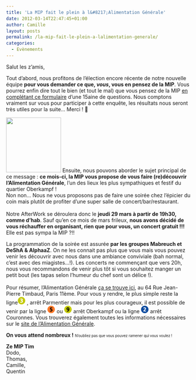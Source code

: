 ```yaml
---
title: 'La MIP fait le plein à l&#8217;Alimentation Générale'
date: 2012-03-14T22:47:45+01:00
author: Camille
layout: posts
permalink: /la-mip-fait-le-plein-a-lalimentation-generale/
categories:
  - Evènements
---
```

Salut les z&#8217;amis,

Tout d&#8217;abord, nous profitons de l&#8217;élection encore récente de notre nouvelle équipe **pour vous demander ce que, _vous_, vous en pensez de la MIP**. Vous pourrez enfin dire tout le bien (et tout le mal) que vous pensez de la MIP <a href="/petit-bilan-par-les-adherents/" title="Petit bilan par les adhérents…" target="_blank">en complétant ce formulaire</a> d&#8217;une 15aine de questions. Nous comptons vraiment sur vous pour participer à cette enquête, les résultats nous seront très utiles pour la suite&#8230; Merci ! 🙂 

<img class="alignleft size-thumbnail wp-image-828" title="alimentationGenerale" src="/assets/uploads/2012/03/alimentationGenerale-150x150.jpg" alt="" width="150" height="150" srcset="/assets/uploads/2012/03/alimentationGenerale-150x150.jpg 150w, /assets/uploads/2012/03/alimentationGenerale-100x100.jpg 100w" sizes="(max-width: 150px) 100vw, 150px" /> Ensuite, nous pouvons aborder le sujet principal de ce message : **ce mois-ci, la MIP vous propose de vous faire (re)découvrir l&#8217;Alimentation Générale**, l&#8217;un des lieux les plus sympathiques et festif du quartier Oberkampf !  
Non non&#8230; Nous ne vous proposons pas de faire une soirée chez l&#8217;épicier du coin mais plutôt de profiter d&#8217;une super salle de concert/bar/restaurant.  
   
Notre AfterWork se déroulera donc le **jeudi 29 mars à partir de 19h30, comme d&#8217;hab**. Sauf qu&#8217;en ce mois de mars frileux, **nous avons décidé de vous réchauffer en organisant, rien que pour vous, un concert gratuit !!!** Elle est pas sympa la MIP ?!!

La programmation de la soirée est assurée **par les groupes Mabreuch et DeShA & AlphaaZ**. On ne les connait pas plus que vous mais vous pouvez venir les découvrir avec nous dans une ambiance conviviale (bah normal, c&#8217;est avec des miagistes&#8230;!). Les concerts ne commençant que vers 20h, nous vous recommandons de venir plus tôt si vous souhaitez manger un petit bout (les tapas selon l&#8217;humeur du chef sont un délice !).  
   
Pour résumer, l&#8217;Alimentation Générale [ça se trouve ici](https://goo.gl/9n6mR "Plan Alimentation Générale"), au 64 Rue Jean-Pierre Timbaud, Paris 11ème. Pour vous y rendre, le plus simple reste la ligne<img class="size-full wp-image-271 alignnone" title="m3" src="/assets/uploads/2010/10/m3.gif" alt="" width="21" height="21" /> , arrêt Parmentier mais pour les plus courageux, il est possible de venir par la ligne <img class="alignnone size-full wp-image-273" title="m5" src="/assets/uploads/2010/10/m5.gif" alt="" width="21" height="21" /> ou <img class="alignnone size-full wp-image-278" title="m9" src="/assets/uploads/2010/10/m9.gif" alt="" width="21" height="21" /> arrêt Oberkampf ou la ligne <img class="alignnone size-full wp-image-258" title="m2" src="/assets/uploads/2010/10/m2.gif" alt="Ligne 2" width="21" height="21" /> arrêt Couronnes. Vous trouverez également toutes les informations nécessaires sur le [site de l&#8217;Alimentation Générale](https://www.alimentation-generale.net/ "Site de l'Alimentation Générale").

**On vous attend nombreux !** <span style="font-size:70%">N&#8217;oubliez pas que vous pouvez ramener qui vous voulez !</span>

**Ze MIP Tim**  
Dodo,  
Thomas,  
Camille,  
Quentin

